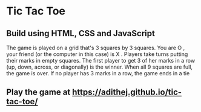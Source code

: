 # Tic Tac Toe

## Build using HTML, CSS and JavaScript

The game is played on a grid that's 3 squares by 3 squares.
You are O , your friend (or the computer in this case) is X . Players take turns putting their marks in empty squares.
The first player to get 3 of her marks in a row (up, down, across, or diagonally) is the winner.
When all 9 squares are full, the game is over. If no player has 3 marks in a row, the game ends in a tie

## Play the game at https://adithej.github.io/tic-tac-toe/
